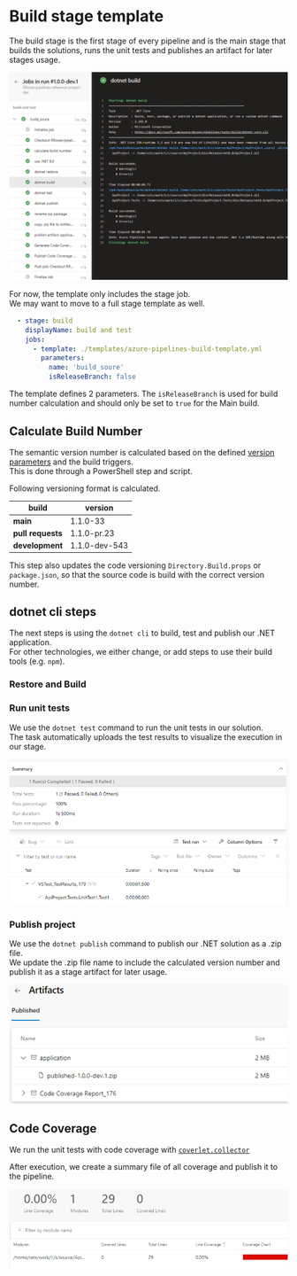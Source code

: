 
# Build stage template

The build stage is the first stage of every pipeline and is the main stage that builds the solutions, runs the unit tests and publishes an artifact for later stages usage.

![build stage steps](./images/build-job-overview.png)

For now, the template only includes the stage job.  
We may want to move to a full stage template as well.

```yaml
  - stage: build
    displayName: build and test
    jobs:
      - template: ./templates/azure-pipelines-build-template.yml
        parameters:
          name: 'build_soure'
          isReleaseBranch: false
```

The template defines 2 parameters. The `isReleaseBranch` is used for build number calculation and should only be set to `true` for the Main build.

## Calculate Build Number

The semantic version number is calculated based on the defined [version parameters](./variables-template.md) and the build triggers.  
This is done through a PowerShell step and script.

Following versioning format is calculated.

| build | version |
| -- | -- |
| **main** | 1.1.0-33 |
| **pull requests** | 1.1.0-pr.23 |
| **development** | 1.1.0-dev-543 |

This step also updates the code versioning `Directory.Build.props` or `package.json`, so that the source code is build with the correct version number.

## dotnet cli steps

The next steps is using the `dotnet cli` to build, test and publish our .NET application.  
For other technologies, we either change, or add steps to use their build tools (e.g. `npm`).

### Restore and Build

### Run unit tests

We use the `dotnet test` command to run the unit tests in our solution.  
The task automatically uploads the test results to visualize the execution in our stage.

![tests overview](./images/tests-overview.png)

### Publish project

We use the `dotnet publish` command to publish our .NET solution as a .zip file.  
We update the .zip file name to include the calculated version number and publish it as a stage artifact for later usage.

![build artifacts](./images/build-artifacts.png)

## Code Coverage

We run the unit tests with code coverage with [`coverlet.collector`](https://github.com/coverlet-coverage/coverlet)

After execution, we create a summary file of all coverage and publish it to the pipeline.

![code coverage overview](./images/code-coverage-overview.png)